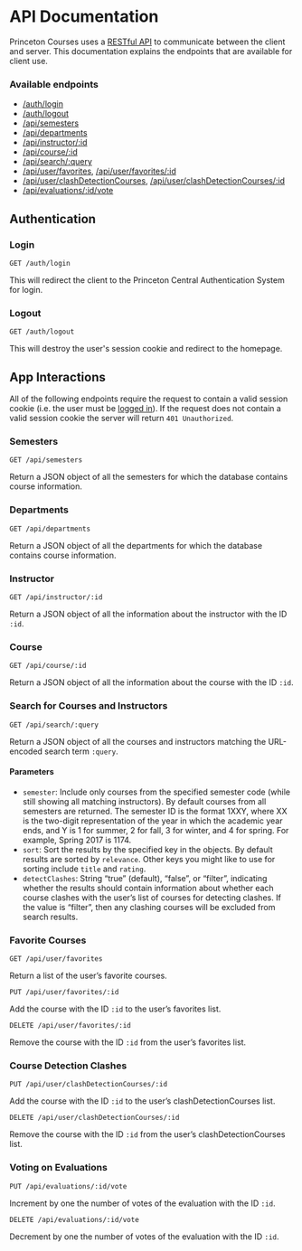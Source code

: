 # API Documentation
Princeton Courses uses a [RESTful API](https://en.wikipedia.org/wiki/Representational_state_transfer) to communicate between the client and server. This documentation explains the endpoints that are available for client use.

### Available endpoints
* [/auth/login](#login)
* [/auth/logout](#logout)
* [/api/semesters](#semesters)
* [/api/departments](#departments)
* [/api/instructor/:id](#instructor)
* [/api/course/:id](#course)
* [/api/search/:query](#search-for-courses-and-instructors)
* [/api/user/favorites](#favorite-courses), [/api/user/favorites/:id](#favorite-courses)
* [/api/user/clashDetectionCourses](#course-detection-clashes), [/api/user/clashDetectionCourses/:id](#course-detection-clashes)
* [/api/evaluations/:id/vote](#voting-on-evaluations)

## Authentication
### Login
```HTTP
GET /auth/login
```
This will redirect the client to the Princeton Central Authentication System for login.
### Logout
```HTTP
GET /auth/logout
```
This will destroy the user's session cookie and redirect to the homepage.

## App Interactions
All of the following endpoints require the request to contain a valid session cookie (i.e. the user must be [logged in](#login)). If the request does not contain a valid session cookie the server will return `401 Unauthorized`.

### Semesters
```HTTP
GET /api/semesters
```
Return a JSON object of all the semesters for which the database contains course information.

### Departments
```HTTP
GET /api/departments
```
Return a JSON object of all the departments for which the database contains course information.

### Instructor
```HTTP
GET /api/instructor/:id
```
Return a JSON object of all the information about the instructor with the ID `:id`.

### Course
```HTTP
GET /api/course/:id
```
Return a JSON object of all the information about the course with the ID `:id`.

### Search for Courses and Instructors
```HTTP
GET /api/search/:query
```
Return a JSON object of all the courses and instructors matching the URL-encoded search term `:query`.
#### Parameters
* `semester`: Include only courses from the specified semester code (while still showing all matching instructors). By default courses from all semesters are returned. The semester ID is the format 1XXY, where XX is the two-digit representation of the year in which the academic year ends, and Y is 1 for summer, 2 for fall, 3 for winter, and 4 for spring. For example, Spring 2017 is 1174.
* `sort`: Sort the results by the specified key in the objects. By default results are sorted by `relevance`. Other keys you might like to use for sorting include `title` and `rating`.
* `detectClashes`: String “true” (default), “false”, or “filter”, indicating whether the results should contain information about whether each course clashes with the user’s list of courses for detecting clashes. If the value is “filter”, then any clashing courses will be excluded from search results.

### Favorite Courses
```HTTP
GET /api/user/favorites
```
Return a list of the user’s favorite courses.

```HTTP
PUT /api/user/favorites/:id
```
Add the course with the ID `:id` to the user’s favorites list.

```HTTP
DELETE /api/user/favorites/:id
```
Remove the course with the ID `:id` from the user’s favorites list.

### Course Detection Clashes
```HTTP
PUT /api/user/clashDetectionCourses/:id
```
Add the course with the ID `:id` to the user’s clashDetectionCourses list.

```HTTP
DELETE /api/user/clashDetectionCourses/:id
```
Remove the course with the ID `:id` from the user’s clashDetectionCourses list.

### Voting on Evaluations
```HTTP
PUT /api/evaluations/:id/vote
```
Increment by one the number of votes of the evaluation with the ID `:id`.
```HTTP
DELETE /api/evaluations/:id/vote
```
Decrement by one the number of votes of the evaluation with the ID `:id`.
